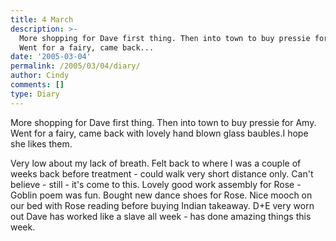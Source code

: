 ```yaml
---
title: 4 March
description: >-
  More shopping for Dave first thing. Then into town to buy pressie for Amy.
  Went for a fairy, came back...
date: '2005-03-04'
permalink: /2005/03/04/diary/
author: Cindy
comments: []
type: Diary
---
```


More shopping for Dave first thing. Then into town to buy pressie for Amy. Went for a fairy, came back with lovely hand blown glass baubles.I hope she likes them.

Very low about my lack of breath. Felt back to where I was a couple of weeks back before treatment - could walk very short distance only. Can't believe - still - it's come to this. Lovely good work assembly for Rose - Goblin poem was fun. Bought new dance shoes for Rose. Nice mooch on our bed with Rose reading before buying Indian takeaway. D+E very worn out Dave has worked like a slave all week - has done amazing things this week.
